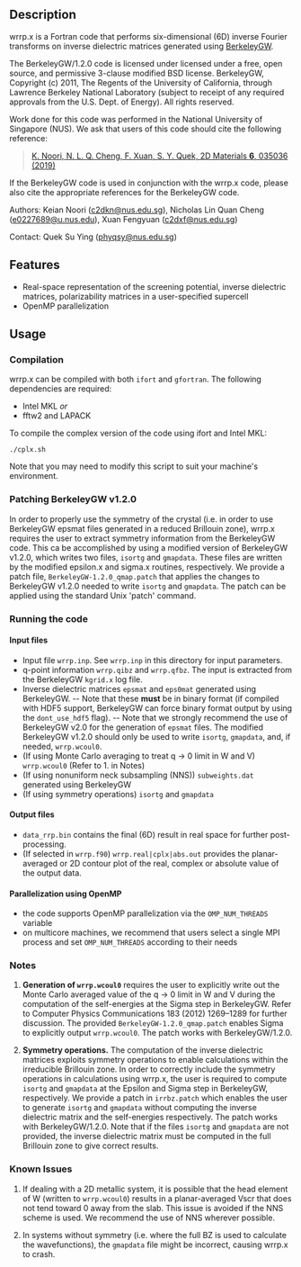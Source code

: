 ## Description
wrrp.x is a Fortran code that performs six-dimensional (6D) inverse Fourier transforms on inverse dielectric matrices generated using [BerkeleyGW](https://berkeleygw.org/).

The BerkeleyGW/1.2.0 code is licensed under licensed under a free, open source, and permissive 3-clause modified BSD license. BerkeleyGW, Copyright (c) 2011, The Regents of the University of California, through Lawrence Berkeley National Laboratory (subject to receipt of any required approvals from the U.S. Dept. of Energy). All rights reserved.

Work done for this code was performed in the National University of Singapore (NUS). We ask that users of this code should cite the following reference:

> [K. Noori, N. L. Q. Cheng, F. Xuan, S. Y. Quek, 2D Materials **6**, 035036 (2019)](https://doi.org/10.1088/2053-1583/ab1e06)

If the BerkeleyGW code is used in conjunction with the wrrp.x code, please also cite the appropriate references for the BerkeleyGW code.

Authors: Keian Noori (c2dkn@nus.edu.sg), Nicholas Lin Quan Cheng (e0227689@u.nus.edu), Xuan Fengyuan (c2dxf@nus.edu.sg)

Contact: Quek Su Ying (phyqsy@nus.edu.sg)

## Features
- Real-space representation of the screening potential, inverse dielectric matrices, polarizability matrices in a user-specified supercell
- OpenMP parallelization

## Usage

### Compilation
wrrp.x can be compiled with both `ifort` and `gfortran`. The following dependencies are required:
- Intel MKL *or*
- fftw2 and LAPACK

To compile the complex version of the code using ifort and Intel MKL:
```
./cplx.sh
```
Note that you may need to modify this script to suit your machine's environment.

### Patching BerkeleyGW v1.2.0
In order to properly use the symmetry of the crystal (i.e. in order to use BerkeleyGW epsmat files generated in a reduced Brillouin zone), wrrp.x requires the user to extract symmetry information from the BerkeleyGW code. This ca be accomplished by using a modified version of BerkeleyGW v1.2.0, which writes two files, `isortg` and `gmapdata`. These files are written by the modified epsilon.x and sigma.x routines, respectively. We provide a patch file, `BerkeleyGW-1.2.0_qmap.patch` that applies the changes to BerkeleyGW v1.2.0 needed to write `isortg` and `gmapdata`. The patch can be applied using the standard Unix 'patch' command.

### Running the code
#### Input files
- Input file `wrrp.inp`. See `wrrp.inp` in this directory for input parameters.
- q-point information `wrrp.qibz` and `wrrp.qfbz`. The input is extracted from the BerkeleyGW `kgrid.x` log file.
- Inverse dielectric matrices `epsmat` and `eps0mat` generated using BerkeleyGW.
-- Note that these **must** be in binary format (if compiled with HDF5 support, BerkeleyGW can force binary format output by using the `dont_use_hdf5` flag).
-- Note that we strongly recommend the use of BerkeleyGW v2.0 for the generation of `epsmat` files. The modified BerkeleyGW v1.2.0 should only be used to write `isortg`, `gmapdata`, and, if needed, `wrrp.wcoul0`.
- (If using Monte Carlo averaging to treat q -> 0 limit in W and V) `wrrp.wcoul0` (Refer to 1. in Notes)
- (If using nonuniform neck subsampling (NNS)) `subweights.dat` generated using BerkeleyGW
- (If using symmetry operations) `isortg` and `gmapdata`

#### Output files
- `data_rrp.bin` contains the final (6D) result in real space for further post-processing.
- (If selected in `wrrp.f90`) `wrrp.real|cplx|abs.out` provides the planar-averaged or 2D contour plot of the real, complex or absolute value of the output data.

#### Parallelization using OpenMP
- the code supports OpenMP parallelization via the `OMP_NUM_THREADS` variable
- on multicore machines, we recommend that users select a single MPI process and set `OMP_NUM_THREADS` according to their needs

### Notes
1. **Generation of `wrrp.wcoul0`** requires the user to explicitly write out the Monte Carlo averaged value of the q -> 0 limit in W and V during the computation of the self-energies at the Sigma step in BerkeleyGW. Refer to Computer Physics Communications 183 (2012) 1269–1289 for further discussion. The provided `BerkeleyGW-1.2.0_qmap.patch` enables Sigma to explicitly output `wrrp.wcoul0`. The patch works with BerkeleyGW/1.2.0.

2. **Symmetry operations.** The computation of the inverse dielectric matrices exploits symmetry operations to enable calculations within the irreducible Brillouin zone. In order to correctly include the symmetry operations in calculations using wrrp.x, the user is required to compute `isortg` and `gmapdata` at the Epsilon and Sigma step in BerkeleyGW, respectively. We provide a patch in `irrbz.patch` which enables the user to generate `isortg` and `gmapdata` without computing the inverse dielectric matrix and the self-energies respectively. The patch works with BerkeleyGW/1.2.0. Note that if the files `isortg` and `gmapdata` are not provided, the inverse dielectric matrix must be computed in the full Brillouin zone to give correct results.

### Known Issues
1. If dealing with a 2D metallic system, it is possible that the head element of W (written to `wrrp.wcoul0`) results in a planar-averaged Vscr that does not tend toward 0 away from the slab. This issue is avoided if the NNS scheme is used. We recommend the use of NNS wherever possible.

2. In systems without symmetry (i.e. where the full BZ is used to calculate the wavefunctions), the `gmapdata` file might be incorrect, causing wrrp.x to crash.
